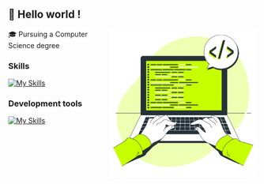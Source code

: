 ## 👋 Hello world !

<!--
**williamvnobrega/williamvnobrega** is a ✨ _special_ ✨ repository because its `README.md` (this file) appears on your GitHub profile.

Here are some ideas to get you started:

- 🔭 I’m currently working on ...
- 🌱 I’m currently learning ...
- 👯 I’m looking to collaborate on ...
- 🤔 I’m looking for help with ...
- 💬 Ask me about ...
- 📫 How to reach me: ...
- 😄 Pronouns: ...
- ⚡ Fun fact: ...
-->
<img align="right" alt="Coding image" src="./coding.svg"  width="300px"/>
🎓 Pursuing a Computer Science degree  <br>


### Skills
[![My Skills](https://skillicons.dev/icons?i=py,html,css,postgres)](https://skillicons.dev)

### Development tools

[![My Skills](https://skillicons.dev/icons?i=vscode,figma,git,ps,postman)](https://skillicons.dev)
